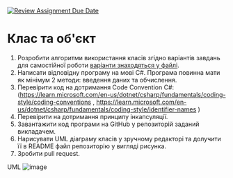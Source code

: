 [![Review Assignment Due Date](https://classroom.github.com/assets/deadline-readme-button-24ddc0f5d75046c5622901739e7c5dd533143b0c8e959d652212380cedb1ea36.svg)](https://classroom.github.com/a/jc7SvnCg)
# Клас та об'єкт
1.	Розробити алгоритми використання класів згідно варіантів завдань для самостійної роботи [варіанти знаходяться у файлі](https://github.com/Ostroh-Academy/simpleclass/blob/main/%D0%9F%D0%B0%D1%82%D0%B5%D1%80%D0%BD%D0%B8%20%D0%BF%D1%80%D0%BE%D0%B5%D0%BA%D1%82%D1%83%D0%B2%D0%B0%D0%BD%D0%BD%D1%8F02.pdf).
2.	Написати відповідну програму на мові С#. Програма повинна мати як мінімум 2 методи: введення даних та обчислення.
3.	Перевірити код на дотримання Code Convention C#:
 (https://learn.microsoft.com/en-us/dotnet/csharp/fundamentals/coding-style/coding-conventions , https://learn.microsoft.com/en-us/dotnet/csharp/fundamentals/coding-style/identifier-names )
4.	Перевірити на дотримання принципу інкапсуляції.
5.	Завантажити код програми на GitHub у репозиторій заданий викладачем.
6.	Нарисувати UML діаграму класів у зручному редакторі та долучити її в README файл репозиторію у вигляді рисунка.
7.	Зробити pull request.

UML
![image](https://github.com/DmytroKovinskyi/02-create-simple-class-DmytroKovinskyi/assets/163335412/61cd8438-2b40-44c9-a639-26276b1724f6)
